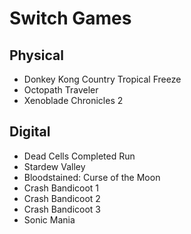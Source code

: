 # Switch Games
## Physical
- Donkey Kong Country Tropical Freeze
- Octopath Traveler
- Xenoblade Chronicles 2
## Digital
- Dead Cells Completed Run
- Stardew Valley
- Bloodstained: Curse of the Moon
- Crash Bandicoot 1
- Crash Bandicoot 2
- Crash Bandicoot 3
- Sonic Mania